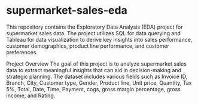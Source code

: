 # supermarket-sales-eda

This repository contains the Exploratory Data Analysis (EDA) project for supermarket sales data. The project utilizes SQL for data querying and Tableau for data visualization to derive key insights into sales performance, customer demographics, product line performance, and customer preferences.

Project Overview
The goal of this project is to analyze supermarket sales data to extract meaningful insights that can aid in decision-making and strategic planning. The dataset includes various fields such as Invoice ID, Branch, City, Customer type, Gender, Product line, Unit price, Quantity, Tax 5%, Total, Date, Time, Payment, cogs, gross margin percentage, gross income, and Rating.
